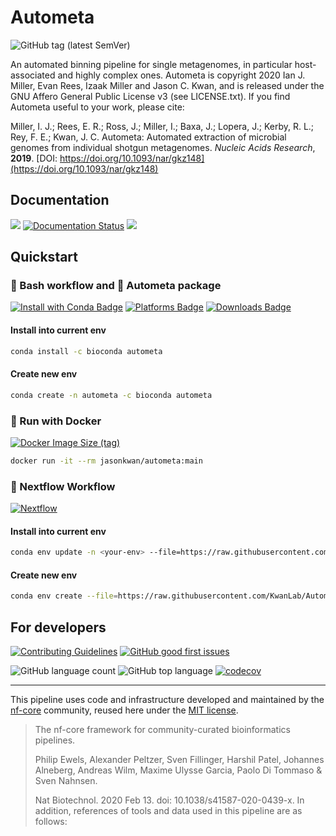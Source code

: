 Autometa
=========

![GitHub tag (latest SemVer)](https://img.shields.io/github/v/tag/KwanLab/Autometa?label=Latest%20Version&sort=semver&style=flat-square)

An automated binning pipeline for single metagenomes, in particular host-associated and highly complex ones. Autometa is copyright 2020 Ian J. Miller, Evan Rees, Izaak Miller and Jason C. Kwan, and is released under the GNU Affero General Public License v3 (see LICENSE.txt). If you find Autometa useful to your work, please cite:

Miller, I. J.; Rees, E. R.; Ross, J.; Miller, I.; Baxa, J.; Lopera, J.; Kerby, R. L.; Rey, F. E.; Kwan, J. C. Autometa: Automated extraction of microbial genomes from individual shotgun metagenomes. *Nucleic Acids Research*, **2019**. [DOI: https://doi.org/10.1093/nar/gkz148](https://doi.org/10.1093/nar/gkz148)

Documentation
-------------

<a href="https://autometa.readthedocs.io"><img src="https://img.shields.io/badge/readthedocs-Autometa-blue"/></a>
[![Documentation Status](https://readthedocs.org/projects/autometa/badge/?version=latest)](https://autometa.readthedocs.io/en/latest/?badge=latest)
<a href="https://github.com/KwanLab/Autometa/discussions"><img src="https://img.shields.io/github/discussions/KwanLab/Autometa"/></a>

Quickstart
-------------------------------------------------------------------------------------------------------------------------

### :shell: Bash workflow and :snake: Autometa package

[![Install with Conda Badge](https://anaconda.org/bioconda/autometa/badges/installer/conda.svg)](https://conda.anaconda.org/bioconda)
[![Platforms Badge](https://anaconda.org/bioconda/autometa/badges/platforms.svg)](https://anaconda.org/bioconda/autometa)
[![Downloads Badge](https://anaconda.org/bioconda/autometa/badges/downloads.svg)](https://anaconda.org/bioconda/autometa)

#### Install into current env

```bash
conda install -c bioconda autometa
```

#### Create new env

```bash
conda create -n autometa -c bioconda autometa
```

### :whale: Run with Docker

<a href="https://hub.docker.com/r/jasonkwan/autometa"><img src="https://img.shields.io/docker/image-size/jasonkwan/autometa/main?style=flat-square" alt="Docker Image Size (tag)"/></a>

```bash
docker run -it --rm jasonkwan/autometa:main
```

### :green_apple: Nextflow Workflow

[![Nextflow](https://img.shields.io/badge/nextflow%20DSL2-%E2%89%A521.04.0-23aa62.svg?labelColor=000000?style=flat-square)](https://www.nextflow.io/)

#### Install into current env

```bash
conda env update -n <your-env> --file=https://raw.githubusercontent.com/KwanLab/Autometa/main/nextflow-env.yml
```

#### Create new env

```bash
conda env create --file=https://raw.githubusercontent.com/KwanLab/Autometa/main/nextflow-env.yml
```

For developers
--------------

<a href="https://github.com/KwanLab/Autometa/blob/main/.github/CONTRIBUTING.md"><img src="https://img.shields.io/badge/Contributing-Guidelines-blue" alt="Contributing Guidelines"/></a>
<a href="https://github.com/KwanLab/Autometa/contribute"><img alt="GitHub good first issues" src="https://img.shields.io/github/issues-search/KwanLab/Autometa?color=purple&label=Good%20First%20Issues&query=label%3A%22good%20first%20issue%22"></a>

![GitHub language count](https://img.shields.io/github/languages/count/KwanLab/Autometa)
![GitHub top language](https://img.shields.io/github/languages/top/KwanLab/Autometa)
[![codecov](https://codecov.io/gh/KwanLab/Autometa/branch/main/graph/badge.svg?token=N2X4F6P6M5)](https://codecov.io/gh/KwanLab/Autometa)

------------------------------------------------------------------------------------------------------------------------------------------------------------------------------------------------------------

This pipeline uses code and infrastructure developed and maintained by the [nf-core](https://nf-co.re) community, reused here under the [MIT license](https://github.com/nf-core/tools/blob/master/LICENSE).

> The nf-core framework for community-curated bioinformatics pipelines.
>
> Philip Ewels, Alexander Peltzer, Sven Fillinger, Harshil Patel, Johannes Alneberg, Andreas Wilm, Maxime Ulysse Garcia, Paolo Di Tommaso & Sven Nahnsen.
>
> Nat Biotechnol. 2020 Feb 13. doi: 10.1038/s41587-020-0439-x.
In addition, references of tools and data used in this pipeline are as follows:
